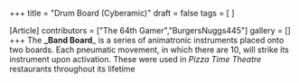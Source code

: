 +++
title = "Drum Board (Cyberamic)"
draft = false
tags = [ ]

[Article]
contributors = ["The 64th Gamer","BurgersNuggs445"]
gallery = []
+++
The **_Band Board**_ is a series of animatronic instruments placed onto two boards. Each pneumatic movement, in which there are 10, will strike its instrument upon activation. These were used in _Pizza Time Theatre_ restaurants throughout its lifetime